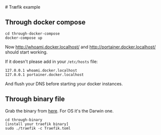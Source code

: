 # Træfik example


## Through docker compose

```
cd through-docker-compose
docker-compose up
```
Now http://whoami.docker.localhost/ and http://portainer.docker.localhost/ should start working.

If it doesn't please add in your `/etc/hosts` file:

```
127.0.0.1 whoami.docker.localhost
127.0.0.1 portainer.docker.localhost
```

And flush your DNS before starting your docker instances.

## Through binary file

Grab the binary from [here](https://github.com/containous/traefik/releases).
For OS it's the Darwin one.

```
cd through-binary
[install your traefik binary]
sudo ./traefik -c Traefik.toml
```

